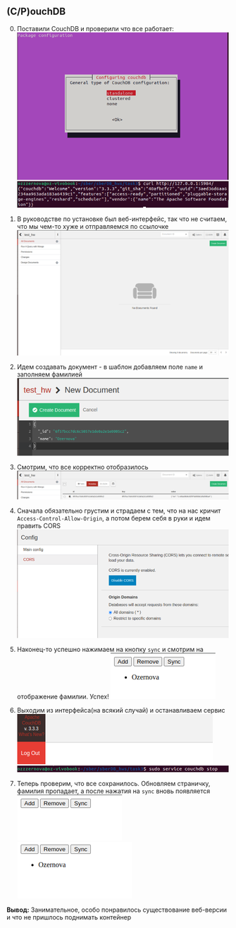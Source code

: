 ## (C/P)ouchDB

0. Поставили CouchDB и проверили что все работает:
![](img/1.png)
![](img/2.png)

1. В руководстве по установке был веб-интерфейс, так что не считаем, что мы чем-то хуже и отправляемся по ссылочке
![](img/3.png)

2. Идем создавать документ - в шаблон добавляем поле ```name``` и заполняем фамилией
![](img/4.png)

3. Смотрим, что все корректно отобразилось
![](img/5.png)

4. Сначала обязательно грустим и страдаем с тем, что на нас кричит ```Access-Control-Allow-Origin```, а потом берем себя в руки и идем править CORS
![](img/6.png)

5. Наконец-то успешно нажимаем на кнопку ```sync``` и смотрим на отображение фамилии. Успех!
![](img/7.png)
   
6. Выходим из интерфейса(на всякий случай) и останавливаем сервис
![](img/8.png)
![](img/9.png)

7. Теперь проверим, что все сохранилось. Обновляем страничку, фамилия пропадает, а после нажатия на ```sync``` вновь появляется
![](img/10.png)
![](img/11.png)
   
**Вывод:** Занимательное, особо понравилось существование веб-версии и что не пришлось поднимать контейнер
